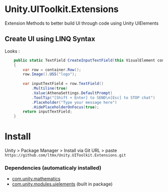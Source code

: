 # Unity.UIToolkit.Extensions
Extension Methods to better build UI through code using Unity UIElements

## Create UI using LINQ Syntax
Looks :
```cs
    public static TextField CreateInputTextField(this VisualElement container)
    {
        var row = container.Row();
        row.Image().USS("logo");
        
        var inputTextField = row.TextField()
            .Multiline(true)
            .Value(AthenaSettings.DefaultPrompt)
            .ToolTip("[Shift + Enter] to SEND\n[Esc] to STOP chat")
            .Placeholder("Type your message here")
            .HidePlaceholderOnFocus(true);
        return inputTextField;
    }
```

# Install

Unity > Package Manager > Install via Git URL > paste `https://github.com/ltmx/Unity.UIToolkit.Extensions.git`

### Dependencies (automaticaly installed)
- [com.unity.mathematics](https://docs.unity3d.com/Packages/com.unity.mathematics@1.3/manual/index.html)
- [com.unity.modules.uielements](https://docs.unity3d.com/Manual/UIElements.html) (built in package)
